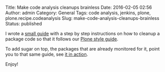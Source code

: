 Title: Make code analysis cleanups brainless
Date: 2016-02-05 02:56
Author: admin
Category: General
Tags: code analysis, jenkins, plone, plone.recipe.codeanalysis
Slug: make-code-analysis-cleanups-brainless
Status: published

I wrote a [small guide](https://github.com/plone/jenkins.plone.org/blob/master/docs/source/run-qa-on-package.rst) with a step by step instructions on how to cleanup a package code so that it follows our [Plone style guide](http://docs.plone.org/develop/styleguide/python.html).

To add sugar on top, the packages that are already monitored for it, point you to that same guide, see [it in action](https://github.com/plone/plone.app.discussion/pull/83).

Enjoy!
